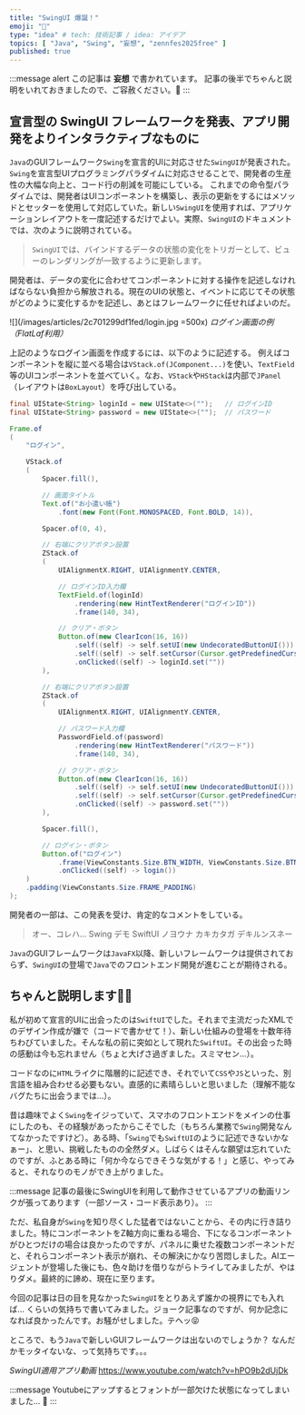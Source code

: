 ```yaml
---
title: "SwingUI 爆誕！"
emoji: "🤪"
type: "idea" # tech: 技術記事 / idea: アイデア
topics: [ "Java", "Swing", "妄想", "zennfes2025free" ]
published: true
---
```


:::message alert
この記事は **妄想** で書かれています。
記事の後半でちゃんと説明をいれておきましたので、ご容赦ください。🙏
:::

## 宣言型の SwingUI フレームワークを発表、アプリ開発をよりインタラクティブなものに
`Java`のGUIフレームワーク`Swing`を宣言的UIに対応させた`SwingUI`が発表された。`Swing`を宣言型UIプログラミングパラダイムに対応させることで、開発者の生産性の大幅な向上と、コード行の削減を可能にしている。
これまでの命令型パラダイムでは、開発者はUIコンポーネントを構築し、表示の更新をするにはメソッドとセッターを使用して対応していた。新しい`SwingUI`を使用すれば、アプリケーションレイアウトを一度記述するだけでよい。実際、`SwingUI`のドキュメントでは、次のように説明されている。

> `SwingUI`では、バインドするデータの状態の変化をトリガーとして、ビューのレンダリングが一致するように更新します。

開発者は、データの変化に合わせてコンポーネントに対する操作を記述しなければならない負担から解放される。現在のUIの状態と、イベントに応じてその状態がどのように変化するかを記述し、あとはフレームワークに任せればよいのだ。

![](/images/articles/2c701299df1fed/login.jpg =500x)
*ログイン画面の例（FlatLaf利用）*

上記のようなログイン画面を作成するには、以下のように記述する。
例えばコンポーネントを縦に並べる場合は`VStack.of(JComponent...)`を使い、`TextField`等のUIコンポーネントを並べていく。なお、`VStack`や`HStack`は内部で`JPanel`（レイアウトは`BoxLayout`）を呼び出している。

```java
final UIState<String> loginId = new UIState<>("");   // ログインID
final UIState<String> password = new UIState<>("");  // パスワード

Frame.of
(
    "ログイン",

    VStack.of
    (
        Spacer.fill(),

        // 画面タイトル
        Text.of("お小遣い帳")
            .font(new Font(Font.MONOSPACED, Font.BOLD, 14)),

        Spacer.of(0, 4),

        // 右端にクリアボタン設置
        ZStack.of
        (
            UIAlignmentX.RIGHT, UIAlignmentY.CENTER,

            // ログインID入力欄
            TextField.of(loginId)
                .rendering(new HintTextRenderer("ログインID"))
                .frame(140, 34),

            // クリア・ボタン
            Button.of(new ClearIcon(16, 16))
                .self((self) -> self.setUI(new UndecoratedButtonUI()))
                .self((self) -> self.setCursor(Cursor.getPredefinedCursor(Cursor.HAND_CURSOR)))
                .onClicked((self) -> loginId.set(""))
        ),

        // 右端にクリアボタン設置
        ZStack.of
        (
            UIAlignmentX.RIGHT, UIAlignmentY.CENTER,

            // パスワード入力欄
            PasswordField.of(password)
                .rendering(new HintTextRenderer("パスワード"))
                .frame(140, 34),

            // クリア・ボタン
            Button.of(new ClearIcon(16, 16))
                .self((self) -> self.setUI(new UndecoratedButtonUI()))
                .self((self) -> self.setCursor(Cursor.getPredefinedCursor(Cursor.HAND_CURSOR)))
                .onClicked((self) -> password.set(""))
        ),

        Spacer.fill(),

        // ログイン・ボタン
        Button.of("ログイン")
            .frame(ViewConstants.Size.BTN_WIDTH, ViewConstants.Size.BTN_HEIGHT)
            .onClicked((self) -> login())
    )
    .padding(ViewConstants.Size.FRAME_PADDING)
);
```

開発者の一部は、この発表を受け、肯定的なコメントをしている。
> オー、コレハ... Swing デモ SwiftUI ノヨウナ カキカタガ デキルンスネー

`Java`のGUIフレームワークは`JavaFX`以降、新しいフレームワークは提供されておらず、`SwingUI`の登場で`Java`でのフロントエンド開発が進むことが期待される。

## ちゃんと説明します🙋🏻
私が初めて宣言的UIに出会ったのは`SwiftUI`でした。それまで主流だったXMLでのデザイン作成が嫌で（コードで書かせて！）、新しい仕組みの登場を十数年待ちわびていました。そんな私の前に突如として現れた`SwiftUI`。その出会った時の感動は今も忘れません（ちょと大げさ過ぎました。スミマセン…）。

コードなのに`HTML`ライクに階層的に記述でき、それでいて`CSS`や`JS`といった、別言語を組み合わせる必要もない。直感的に素晴らしいと思いました（理解不能なバグたちに出会うまでは…）。

昔は趣味でよく`Swing`をイジっていて、スマホのフロントエンドをメインの仕事にしたのも、その経験があったからこそでした（もちろん業務で`Swing`開発なんてなかったですけど）。ある時、「`Swing`でも`SwiftUI`のように記述できないかなぁー」、と思い、挑戦したものの全然ダメ。しばらくはそんな願望は忘れていたのですが、ふとある時に「何か今ならできそうな気がする！」と感じ、やってみると、それなりのモノができ上がりました。

:::message
記事の最後にSwingUIを利用して動作させているアプリの動画リンクが張ってあります（一部ソース・コード表示あり）。
:::


ただ、私自身が`Swing`を知り尽くした猛者ではないことから、その内に行き詰りました。特にコンポーネントをZ軸方向に重ねる場合、下になるコンポーネントがひとつだけの場合は良かったのですが、パネルに乗せた複数コンポーネントだと、それらコンポーネント表示が崩れ、その解決にかなり苦悶しました。AIエージェントが登場した後にも、色々助けを借りながらトライしてみましたが、やはりダメ。最終的に諦め、現在に至ります。

今回の記事は日の目を見なかった`SwingUI`をとりあえず誰かの視界にでも入れば… くらいの気持ちで書いてみました。ジョーク記事なのですが、何か記念になれば良かったんです。お騒がせしました。テヘッ😝

ところで、もう`Java`で新しいGUIフレームワークは出ないのでしょうか？ なんだかモッタイないな、って気持ちです。。。

*SwingUI適用アプリ動画*
https://www.youtube.com/watch?v=hPO9b2dUjDk

:::message
Youtubeにアップするとフォントが一部欠けた状態になってしまいました… 🥲
:::